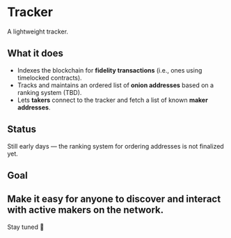 # Tracker

A lightweight tracker.

## What it does

- Indexes the blockchain for **fidelity transactions** (i.e., ones using timelocked contracts).
- Tracks and maintains an ordered list of **onion addresses** based on a ranking system (TBD).
- Lets **takers** connect to the tracker and fetch a list of known **maker addresses**.

## Status

Still early days — the ranking system for ordering addresses is not finalized yet.

## Goal

Make it easy for anyone to discover and interact with active makers on the network.
---

Stay tuned 🚀
